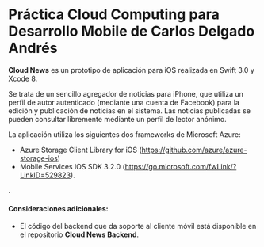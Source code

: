 # Práctica Cloud Computing para Desarrollo Mobile de Carlos Delgado Andrés

**Cloud News** es un prototipo de aplicación para iOS realizada en Swift 3.0 y Xcode 8.

Se trata de un sencillo agregador de noticias para iPhone, que utiliza un perfil de autor autenticado (mediante una cuenta de Facebook) para la edición y publicación de noticias en el sistema. Las noticias publicadas se pueden consultar libremente mediante un perfil de lector anónimo.

La aplicación utiliza los siguientes dos frameworks de Microsoft Azure:

- Azure Storage Client Library for iOS (https://github.com/azure/azure-storage-ios)
- Mobile Services iOS SDK 3.2.0 (https://go.microsoft.com/fwLink/?LinkID=529823).

.
#### Consideraciones adicionales:

- El código del backend que da soporte al cliente móvil está disponible en el repositorio **Cloud News Backend**.

